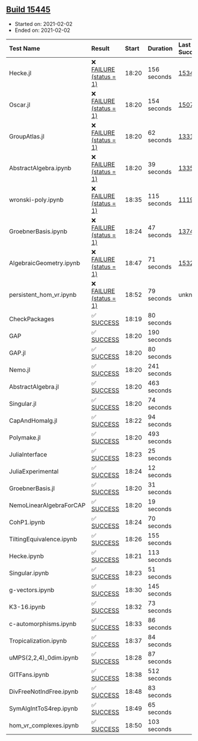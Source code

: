## [Build 15445](https://oscarci.mathematik.uni-kl.de/job/oscar/15445/)

* Started on: 2021-02-02
* Ended on: 2021-02-02

| Test Name    | Result | Start | Duration | Last Success | First Failure |
|:-------------|:-------|:------|:---------|:-------------|:--------------|
| Hecke.jl | ❌ [FAILURE (status = 1)](https://oscarci.mathematik.uni-kl.de/job/oscar/15445/artifact/logs/build-15445/Hecke.jl.log) | 18:20 | 156 seconds | [15344](https://oscarci.mathematik.uni-kl.de/job/oscar/15344/) | [15348](https://oscarci.mathematik.uni-kl.de/job/oscar/15348/) |
| Oscar.jl | ❌ [FAILURE (status = 1)](https://oscarci.mathematik.uni-kl.de/job/oscar/15445/artifact/logs/build-15445/Oscar.jl.log) | 18:20 | 154 seconds | [15079](https://oscarci.mathematik.uni-kl.de/job/oscar/15079/) | [15080](https://oscarci.mathematik.uni-kl.de/job/oscar/15080/) |
| GroupAtlas.jl | ❌ [FAILURE (status = 1)](https://oscarci.mathematik.uni-kl.de/job/oscar/15445/artifact/logs/build-15445/GroupAtlas.jl.log) | 18:20 | 62 seconds | [13311](https://oscarci.mathematik.uni-kl.de/job/oscar/13311/) | [13312](https://oscarci.mathematik.uni-kl.de/job/oscar/13312/) |
| AbstractAlgebra.ipynb | ❌ [FAILURE (status = 1)](https://oscarci.mathematik.uni-kl.de/job/oscar/15445/artifact/logs/build-15445/AbstractAlgebra.ipynb.log) | 18:20 | 39 seconds | [13355](https://oscarci.mathematik.uni-kl.de/job/oscar/13355/) | [13356](https://oscarci.mathematik.uni-kl.de/job/oscar/13356/) |
| wronski-poly.ipynb | ❌ [FAILURE (status = 1)](https://oscarci.mathematik.uni-kl.de/job/oscar/15445/artifact/logs/build-15445/wronski-poly.ipynb.log) | 18:35 | 115 seconds | [11192](https://oscarci.mathematik.uni-kl.de/job/oscar/11192/) | [11193](https://oscarci.mathematik.uni-kl.de/job/oscar/11193/) |
| GroebnerBasis.ipynb | ❌ [FAILURE (status = 1)](https://oscarci.mathematik.uni-kl.de/job/oscar/15445/artifact/logs/build-15445/GroebnerBasis.ipynb.log) | 18:24 | 47 seconds | [13748](https://oscarci.mathematik.uni-kl.de/job/oscar/13748/) | [13749](https://oscarci.mathematik.uni-kl.de/job/oscar/13749/) |
| AlgebraicGeometry.ipynb | ❌ [FAILURE (status = 1)](https://oscarci.mathematik.uni-kl.de/job/oscar/15445/artifact/logs/build-15445/AlgebraicGeometry.ipynb.log) | 18:47 | 71 seconds | [15322](https://oscarci.mathematik.uni-kl.de/job/oscar/15322/) | [15323](https://oscarci.mathematik.uni-kl.de/job/oscar/15323/) |
| persistent_hom_vr.ipynb | ❌ [FAILURE (status = 1)](https://oscarci.mathematik.uni-kl.de/job/oscar/15445/artifact/logs/build-15445/persistent_hom_vr.ipynb.log) | 18:52 | 79 seconds | unknown | unknown |
| CheckPackages | ✅ [SUCCESS](https://oscarci.mathematik.uni-kl.de/job/oscar/15445/artifact/logs/build-15445/CheckPackages.log) | 18:19 | 80 seconds |  |  |
| GAP | ✅ [SUCCESS](https://oscarci.mathematik.uni-kl.de/job/oscar/15445/artifact/logs/build-15445/GAP.log) | 18:20 | 190 seconds |  |  |
| GAP.jl | ✅ [SUCCESS](https://oscarci.mathematik.uni-kl.de/job/oscar/15445/artifact/logs/build-15445/GAP.jl.log) | 18:20 | 80 seconds |  |  |
| Nemo.jl | ✅ [SUCCESS](https://oscarci.mathematik.uni-kl.de/job/oscar/15445/artifact/logs/build-15445/Nemo.jl.log) | 18:20 | 241 seconds |  |  |
| AbstractAlgebra.jl | ✅ [SUCCESS](https://oscarci.mathematik.uni-kl.de/job/oscar/15445/artifact/logs/build-15445/AbstractAlgebra.jl.log) | 18:20 | 463 seconds |  |  |
| Singular.jl | ✅ [SUCCESS](https://oscarci.mathematik.uni-kl.de/job/oscar/15445/artifact/logs/build-15445/Singular.jl.log) | 18:20 | 74 seconds |  |  |
| CapAndHomalg.jl | ✅ [SUCCESS](https://oscarci.mathematik.uni-kl.de/job/oscar/15445/artifact/logs/build-15445/CapAndHomalg.jl.log) | 18:22 | 94 seconds |  |  |
| Polymake.jl | ✅ [SUCCESS](https://oscarci.mathematik.uni-kl.de/job/oscar/15445/artifact/logs/build-15445/Polymake.jl.log) | 18:20 | 493 seconds |  |  |
| JuliaInterface | ✅ [SUCCESS](https://oscarci.mathematik.uni-kl.de/job/oscar/15445/artifact/logs/build-15445/JuliaInterface.log) | 18:23 | 25 seconds |  |  |
| JuliaExperimental | ✅ [SUCCESS](https://oscarci.mathematik.uni-kl.de/job/oscar/15445/artifact/logs/build-15445/JuliaExperimental.log) | 18:24 | 12 seconds |  |  |
| GroebnerBasis.jl | ✅ [SUCCESS](https://oscarci.mathematik.uni-kl.de/job/oscar/15445/artifact/logs/build-15445/GroebnerBasis.jl.log) | 18:20 | 31 seconds |  |  |
| NemoLinearAlgebraForCAP | ✅ [SUCCESS](https://oscarci.mathematik.uni-kl.de/job/oscar/15445/artifact/logs/build-15445/NemoLinearAlgebraForCAP.log) | 18:20 | 19 seconds |  |  |
| CohP1.ipynb | ✅ [SUCCESS](https://oscarci.mathematik.uni-kl.de/job/oscar/15445/artifact/logs/build-15445/CohP1.ipynb.log) | 18:24 | 70 seconds |  |  |
| TiltingEquivalence.ipynb | ✅ [SUCCESS](https://oscarci.mathematik.uni-kl.de/job/oscar/15445/artifact/logs/build-15445/TiltingEquivalence.ipynb.log) | 18:26 | 155 seconds |  |  |
| Hecke.ipynb | ✅ [SUCCESS](https://oscarci.mathematik.uni-kl.de/job/oscar/15445/artifact/logs/build-15445/Hecke.ipynb.log) | 18:21 | 113 seconds |  |  |
| Singular.ipynb | ✅ [SUCCESS](https://oscarci.mathematik.uni-kl.de/job/oscar/15445/artifact/logs/build-15445/Singular.ipynb.log) | 18:23 | 51 seconds |  |  |
| g-vectors.ipynb | ✅ [SUCCESS](https://oscarci.mathematik.uni-kl.de/job/oscar/15445/artifact/logs/build-15445/g-vectors.ipynb.log) | 18:30 | 145 seconds |  |  |
| K3-16.ipynb | ✅ [SUCCESS](https://oscarci.mathematik.uni-kl.de/job/oscar/15445/artifact/logs/build-15445/K3-16.ipynb.log) | 18:32 | 73 seconds |  |  |
| c-automorphisms.ipynb | ✅ [SUCCESS](https://oscarci.mathematik.uni-kl.de/job/oscar/15445/artifact/logs/build-15445/c-automorphisms.ipynb.log) | 18:33 | 86 seconds |  |  |
| Tropicalization.ipynb | ✅ [SUCCESS](https://oscarci.mathematik.uni-kl.de/job/oscar/15445/artifact/logs/build-15445/Tropicalization.ipynb.log) | 18:37 | 84 seconds |  |  |
| uMPS(2,2,4)_0dim.ipynb | ✅ [SUCCESS](https://oscarci.mathematik.uni-kl.de/job/oscar/15445/artifact/logs/build-15445/uMPS-2-2-4-_0dim.ipynb.log) | 18:28 | 87 seconds |  |  |
| GITFans.ipynb | ✅ [SUCCESS](https://oscarci.mathematik.uni-kl.de/job/oscar/15445/artifact/logs/build-15445/GITFans.ipynb.log) | 18:38 | 512 seconds |  |  |
| DivFreeNotIndFree.ipynb | ✅ [SUCCESS](https://oscarci.mathematik.uni-kl.de/job/oscar/15445/artifact/logs/build-15445/DivFreeNotIndFree.ipynb.log) | 18:48 | 83 seconds |  |  |
| SymAlgIntToS4rep.ipynb | ✅ [SUCCESS](https://oscarci.mathematik.uni-kl.de/job/oscar/15445/artifact/logs/build-15445/SymAlgIntToS4rep.ipynb.log) | 18:49 | 65 seconds |  |  |
| hom_vr_complexes.ipynb | ✅ [SUCCESS](https://oscarci.mathematik.uni-kl.de/job/oscar/15445/artifact/logs/build-15445/hom_vr_complexes.ipynb.log) | 18:50 | 103 seconds |  |  |
